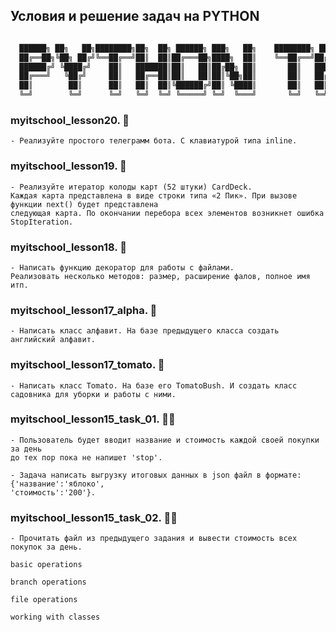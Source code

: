 ## Условия и решение задач на PYTHON

```python

  ██████╗ ██╗   ██╗████████╗██╗  ██╗ ██████╗ ███╗   ██╗    ████████╗ █████╗ ███████╗██╗  ██╗
  ██╔══██╗╚██╗ ██╔╝╚══██╔══╝██║  ██║██╔═══██╗████╗  ██║    ╚══██╔══╝██╔══██╗██╔════╝██║ ██╔╝
  ██████╔╝ ╚████╔╝    ██║   ███████║██║   ██║██╔██╗ ██║       ██║   ███████║███████╗█████╔╝ 
  ██╔═══╝   ╚██╔╝     ██║   ██╔══██║██║   ██║██║╚██╗██║       ██║   ██╔══██║╚════██║██╔═██╗ 
  ██║        ██║      ██║   ██║  ██║╚██████╔╝██║ ╚████║       ██║   ██║  ██║███████║██║  ██╗
  ╚═╝        ╚═╝      ╚═╝   ╚═╝  ╚═╝ ╚═════╝ ╚═╝  ╚═══╝       ╚═╝   ╚═╝  ╚═╝╚══════╝╚═╝  ╚═╝

```
### myitschool_lesson20. :scroll:
```
- Реализуйте простого телеграмм бота. С клавиатурой типа inline.
```
### myitschool_lesson19. :scroll:
```
- Реализуйте итератор колоды карт (52 штуки) CardDeck.
Каждая карта представлена в виде строки типа «2 Пик». При вызове функции next() будет представлена
следующая карта. По окончании перебора всех элементов возникнет ошибка StopIteration.
```
### myitschool_lesson18. :scroll:
```
- Написать функцию декоратор для работы с файлами. 
Реализовать несколько методов: размер, расширение фалов, полное имя итп. 
```
### myitschool_lesson17_alpha. :scroll:

```
- Написать класс алфавит. На базе предыдущего класса создать английский алфавит. 
```
### myitschool_lesson17_tomato. :tomato:

```
- Написать класс Tomato. На базе его TomatoBush. И создать класс садовника для уборки и работы с ними. 
```
### myitschool_lesson15_task_01. :man_student:
```
- Пользователь будет вводит название и стоимость каждой своей покупки за день 
до тех пор пока не напишет 'stop'.

- Задача написать выгрузку итоговых данных в json файл в формате:
{'название':'яблоко',
'стоимость':'200'}.
```
### myitschool_lesson15_task_02. :man_student:

```
- Прочитать файл из предыдущего задания и вывести стоимость всех покупок за день. 
```

```language
basic operations
```

```language
branch operations
```

```language
file operations
```

```language
working with classes
```
